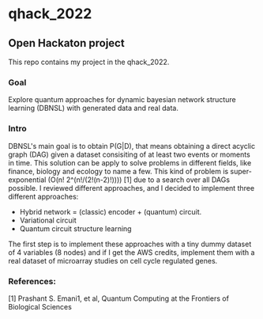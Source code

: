 # qhack_2022
## Open Hackaton project

This repo contains my project in the qhack_2022. 

### Goal

Explore quantum approaches for dynamic bayesian network structure learning (DBNSL) with generated data and real data.  

### Intro

DBNSL's main goal is to obtain P(G|D), that means obtaining a direct acyclic graph (DAG) given a dataset consisiting of at least two events or moments in time. This solution can be apply to solve problems in different fields, like finance, biology and ecology to name a few. This kind of problem is super-exponential (O(n! 2^(n!/(2!(n-2)!)))) [1] due to a search over all DAGs possible. I reviewed different approaches, and I decided to implement three different approaches:

   - Hybrid network = (classic) encoder + (quantum) circuit.
   - Variational circuit
   - Quantum circuit structure learning

The first step is to implement these approaches with a tiny dummy dataset of 4 variables (8 nodes) and if I get the AWS credits, implement them with a real dataset of microarray studies on cell cycle regulated genes.

### References:

[1] Prashant S. Emani1, et al, Quantum Computing at the Frontiers of Biological Sciences
